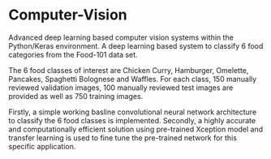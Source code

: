 # Computer-Vision
Advanced deep learning based computer vision systems within the Python/Keras environment.
A deep learning based system to classify 6 food categories from the Food-101 data set. 

The 6 food classes of interest are Chicken Curry, Hamburger, Omelette, Pancakes, Spaghetti Bolognese and Waffles.
For each class, 150 manually reviewed validation images, 100 manually reviewed test images are provided as well as 750 training images.

Firstly, a simple working basline convolutional neural network architecture to classify the 6 food classes is implemented.
Secondly, a highly accurate and computationally efficient solution using pre-trained Xception model and transfer learning is used to fine tune the pre-trained network for this specific application.
